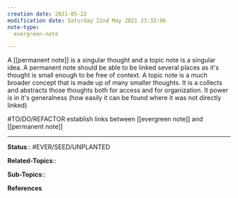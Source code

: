 ```yaml
---
creation date: 2021-05-22
modification date: Saturday 22nd May 2021 23:32:06
note-type: 
  evergreen-note

---
```


A [[permanent note]] is a singular thought and a topic note is a singular idea. A permanent note should be able to be linked several places as it's thought is small enough to be free of context. A topic note is a much broader concept that is made up of many smaller thoughts. It is a collects and abstracts those thoughts both for access and for organization. It power is in it's generalness (how easily it can be found where it was not directly linked)

#TO/DO/REFACTOR establish links between [[evergreen note]] and [[permanent note]]

---

**Status**:: #EVER/SEED/UNPLANTED 

**Related-Topics**:: 
	
**Sub-Topics**::
	
**References**